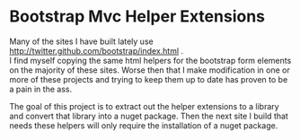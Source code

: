 Bootstrap Mvc Helper Extensions
===============================

Many of the sites I have built lately use http://twitter.github.com/bootstrap/index.html .  
I find myself copying the same html helpers for the bootstrap form elements on the majority 
of these sites.  Worse then that I make modification in one or more of these projects and 
trying to keep them up to date has proven to be a pain in the ass.

The goal of this project is to extract out the helper extensions to a library and convert
that library into a nuget package.  Then the next site I build that needs these helpers will 
only require the installation of a nuget package.